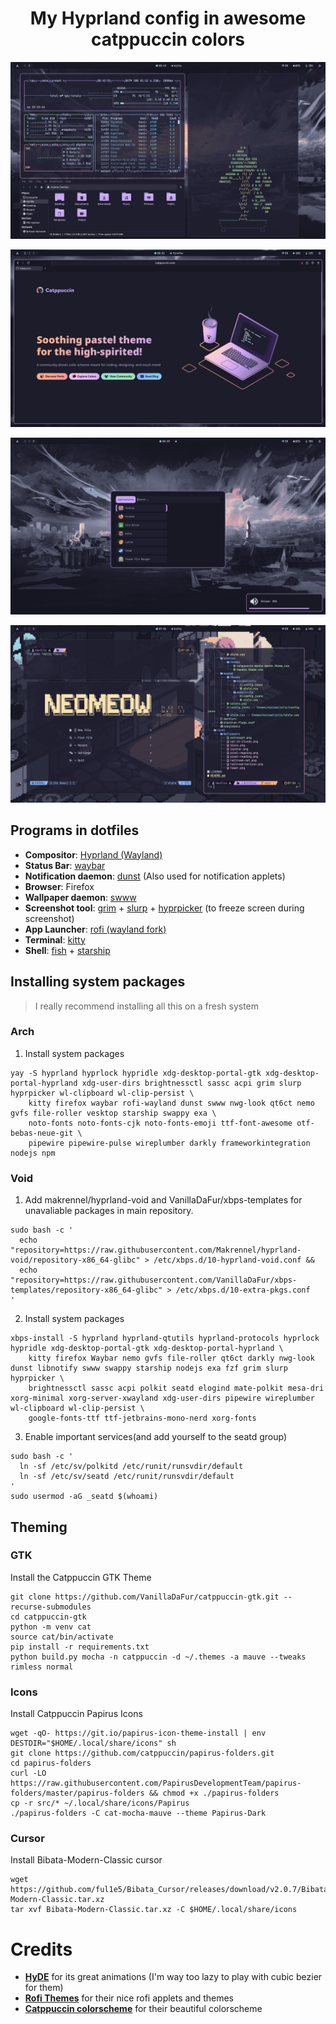 <h1 align="center"> My Hyprland config in awesome catppuccin colors</h1>

<!-- # Main -->
![Screenshot](assets/main.png)
<!-- # Browser -->
![Screenshot](assets/browser.png)
<!-- # Rofi and notification applets -->
![Screenshot](assets/rofi-and-stuff.png)
<!-- # Terminal stuff -->
![Screenshot](assets/terminal-stuff.png)


## Programs in dotfiles
- **Compositor**: [Hyprland (Wayland)](https://hypr.land/)
- **Status Bar**: [waybar](https://github.com/Alexays/Waybar)
- **Notification daemon**: [dunst](https://github.com/dunst-project/dunst) (Also used for notification applets)
- **Browser**: Firefox
- **Wallpaper daemon**: [swww](https://github.com/LGFae/swww)
- **Screenshot tool**: [grim](https://github.com/emersion/grim) + [slurp](https://github.com/emersion/slurp) + [hyprpicker](https://github.com/hyprwm/hyprpicker) (to freeze screen during screenshot)
- **App Launcher**: [rofi (wayland fork)](https://github.com/lbonn/rofi)
- **Terminal**: [kitty](https://github.com/kovidgoyal/kitty)
- **Shell**: [fish](https://github.com/fish-shell/fish-shell) + [starship](https://github.com/starship/starship)


## Installing system packages

> I really recommend installing all this on a fresh system

### Arch
1. Install system packages
```
yay -S hyprland hyprlock hypridle xdg-desktop-portal-gtk xdg-desktop-portal-hyprland xdg-user-dirs brightnessctl sassc acpi grim slurp hyprpicker wl-clipboard wl-clip-persist \
    kitty firefox waybar rofi-wayland dunst swww nwg-look qt6ct nemo gvfs file-roller vesktop starship swappy exa \
    noto-fonts noto-fonts-cjk noto-fonts-emoji ttf-font-awesome otf-bebas-neue-git \
    pipewire pipewire-pulse wireplumber darkly frameworkintegration nodejs npm
```

### Void
1. Add makrennel/hyprland-void and VanillaDaFur/xbps-templates for unavaliable packages in main repository.
```
sudo bash -c '
  echo "repository=https://raw.githubusercontent.com/Makrennel/hyprland-void/repository-x86_64-glibc" > /etc/xbps.d/10-hyprland-void.conf &&
  echo "repository=https://raw.githubusercontent.com/VanillaDaFur/xbps-templates/repository-x86_64-glibc" > /etc/xbps.d/10-extra-pkgs.conf
'
```

2. Install system packages
```
xbps-install -S hyprland hyprland-qtutils hyprland-protocols hyprlock hypridle xdg-desktop-portal-gtk xdg-desktop-portal-hyprland \
    kitty firefox Waybar nemo gvfs file-roller qt6ct darkly nwg-look dunst libnotify swww swappy starship nodejs exa fzf grim slurp hyprpicker \
    brightnessctl sassc acpi polkit seatd elogind mate-polkit mesa-dri xorg-minimal xorg-server-xwayland xdg-user-dirs pipewire wireplumber wl-clipboard wl-clip-persist \
    google-fonts-ttf ttf-jetbrains-mono-nerd xorg-fonts 
```

3. Enable important services(and add yourself to the seatd group)
```
sudo bash -c '
  ln -sf /etc/sv/polkitd /etc/runit/runsvdir/default
  ln -sf /etc/sv/seatd /etc/runit/runsvdir/default
'
sudo usermod -aG _seatd $(whoami)

```

## Theming

### GTK
Install the Catppuccin GTK Theme
```
git clone https://github.com/VanillaDaFur/catppuccin-gtk.git --recurse-submodules
cd catppuccin-gtk
python -m venv cat
source cat/bin/activate
pip install -r requirements.txt
python build.py mocha -n catppuccin -d ~/.themes -a mauve --tweaks rimless normal
```

### Icons
Install Catppuccin Papirus Icons 
```
wget -qO- https://git.io/papirus-icon-theme-install | env DESTDIR="$HOME/.local/share/icons" sh
git clone https://github.com/catppuccin/papirus-folders.git 
cd papirus-folders
curl -LO https://raw.githubusercontent.com/PapirusDevelopmentTeam/papirus-folders/master/papirus-folders && chmod +x ./papirus-folders
cp -r src/* ~/.local/share/icons/Papirus
./papirus-folders -C cat-mocha-mauve --theme Papirus-Dark
```

### Cursor
Install Bibata-Modern-Classic cursor
```
wget https://github.com/ful1e5/Bibata_Cursor/releases/download/v2.0.7/Bibata-Modern-Classic.tar.xz
tar xvf Bibata-Modern-Classic.tar.xz -C $HOME/.local/share/icons
```

# Credits
- **[HyDE](https://github.com/HyDE-Project/HyDE)** for its great animations (I'm way too lazy to play with cubic bezier for them)
- **[Rofi Themes](https://github.com/adi1090x/rofi)** for their nice rofi applets and themes
- **[Catppuccin colorscheme](https://catppuccin.com/)** for their beautiful colorscheme
